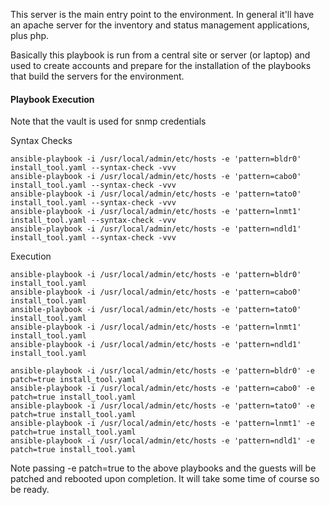 This server is the main entry point to the environment. In general it'll have an apache server for the inventory and status management applications, plus php.

Basically this playbook is run from a central site or server (or laptop) and used to create accounts and prepare for the installation of the playbooks that build the servers for the environment.


#### Playbook Execution

Note that the vault is used for snmp credentials

Syntax Checks

    ansible-playbook -i /usr/local/admin/etc/hosts -e 'pattern=bldr0' install_tool.yaml --syntax-check -vvv
    ansible-playbook -i /usr/local/admin/etc/hosts -e 'pattern=cabo0' install_tool.yaml --syntax-check -vvv
    ansible-playbook -i /usr/local/admin/etc/hosts -e 'pattern=tato0' install_tool.yaml --syntax-check -vvv
    ansible-playbook -i /usr/local/admin/etc/hosts -e 'pattern=lnmt1' install_tool.yaml --syntax-check -vvv
    ansible-playbook -i /usr/local/admin/etc/hosts -e 'pattern=ndld1' install_tool.yaml --syntax-check -vvv

Execution

    ansible-playbook -i /usr/local/admin/etc/hosts -e 'pattern=bldr0' install_tool.yaml
    ansible-playbook -i /usr/local/admin/etc/hosts -e 'pattern=cabo0' install_tool.yaml
    ansible-playbook -i /usr/local/admin/etc/hosts -e 'pattern=tato0' install_tool.yaml
    ansible-playbook -i /usr/local/admin/etc/hosts -e 'pattern=lnmt1' install_tool.yaml
    ansible-playbook -i /usr/local/admin/etc/hosts -e 'pattern=ndld1' install_tool.yaml

    ansible-playbook -i /usr/local/admin/etc/hosts -e 'pattern=bldr0' -e patch=true install_tool.yaml
    ansible-playbook -i /usr/local/admin/etc/hosts -e 'pattern=cabo0' -e patch=true install_tool.yaml
    ansible-playbook -i /usr/local/admin/etc/hosts -e 'pattern=tato0' -e patch=true install_tool.yaml
    ansible-playbook -i /usr/local/admin/etc/hosts -e 'pattern=lnmt1' -e patch=true install_tool.yaml
    ansible-playbook -i /usr/local/admin/etc/hosts -e 'pattern=ndld1' -e patch=true install_tool.yaml


Note passing -e patch=true to the above playbooks and the guests will be patched and rebooted upon completion. It will take some time of course so be ready.



